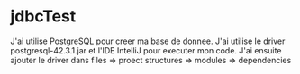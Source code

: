 # jdbcTest


J'ai utilise PostgreSQL pour creer ma base de donnee. J'ai utilise le driver postgresql-42.3.1.jar et l'IDE IntelliJ pour executer mon code.
J'ai ensuite ajouter le driver dans files => proect structures => modules => dependencies 
